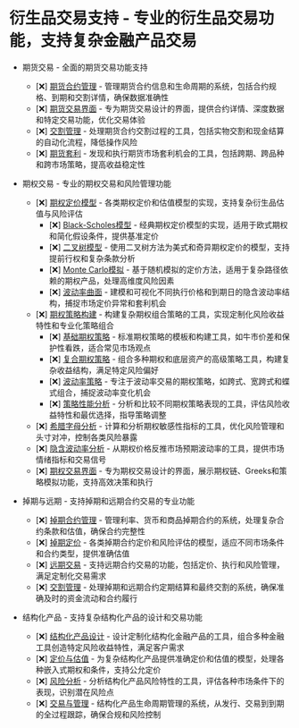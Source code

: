 # 衍生品交易支持 - 专业的衍生品交易功能，支持复杂金融产品交易

- 期货交易 - 全面的期货交易功能支持
  - [❌] [期货合约管理](./derivatives/futures/contracts.md) - 管理期货合约信息和生命周期的系统，包括合约规格、到期和交割详情，确保数据准确性
  - [❌] [期货交易界面](./derivatives/futures/trading.md) - 专为期货交易设计的界面，提供合约详情、深度数据和特定交易功能，优化交易体验
  - [❌] [交割管理](./derivatives/futures/delivery.md) - 处理期货合约交割过程的工具，包括实物交割和现金结算的自动化流程，降低操作风险
  - [❌] [期货套利](./derivatives/futures/arbitrage.md) - 发现和执行期货市场套利机会的工具，包括跨期、跨品种和跨市场策略，提高收益稳定性

- 期权交易 - 专业的期权交易和风险管理功能
  - [❌] [期权定价模型](./derivatives/options/pricing.md) - 各类期权定价和估值模型的实现，支持复杂衍生品估值与风险评估
    - [❌] [Black-Scholes模型](./derivatives/options/pricing/black-scholes.md) - 经典期权定价模型的实现，适用于欧式期权和简化假设条件，提供基准定价
    - [❌] [二叉树模型](./derivatives/options/pricing/binomial.md) - 使用二叉树方法为美式和奇异期权定价的模型，支持提前行权和复杂条款分析
    - [❌] [Monte Carlo模拟](./derivatives/options/pricing/monte-carlo.md) - 基于随机模拟的定价方法，适用于复杂路径依赖的期权产品，处理高维度风险因素
    - [❌] [波动率曲面](./derivatives/options/pricing/volatility-surface.md) - 建模和可视化不同执行价格和到期日的隐含波动率结构，捕捉市场定价异常和套利机会
  - [❌] [期权策略构建](./derivatives/options/strategies.md) - 构建复杂期权组合策略的工具，实现定制化风险收益特性和专业化策略组合
    - [❌] [基础期权策略](./derivatives/options/strategies/basic.md) - 标准期权策略的模板和构建工具，如牛市价差和保护性看跌，适合常见市场观点
    - [❌] [复合期权策略](./derivatives/options/strategies/complex.md) - 组合多种期权和底层资产的高级策略工具，构建复杂收益结构，满足特定风险偏好
    - [❌] [波动率策略](./derivatives/options/strategies/volatility.md) - 专注于波动率交易的期权策略，如跨式、宽跨式和蝶式组合，捕捉波动率变化机会
    - [❌] [策略性能分析](./derivatives/options/strategies/performance.md) - 分析和比较不同期权策略表现的工具，评估风险收益特性和最优选择，指导策略调整
  - [❌] [希腊字母分析](./derivatives/options/greeks.md) - 计算和分析期权敏感性指标的工具，优化风险管理和头寸对冲，控制各类风险暴露
  - [❌] [隐含波动率分析](./derivatives/options/implied-volatility.md) - 从期权价格反推市场预期波动率的工具，提供市场情绪指标和交易信号
  - [❌] [期权交易界面](./derivatives/options/trading.md) - 专为期权交易设计的界面，展示期权链、Greeks和策略模拟功能，支持高效决策和执行

- 掉期与远期 - 支持掉期和远期合约交易的专业功能
  - [❌] [掉期合约管理](./derivatives/swaps/contracts.md) - 管理利率、货币和商品掉期合约的系统，处理复杂合约条款和估值，确保合约完整性
  - [❌] [掉期定价](./derivatives/swaps/pricing.md) - 各类掉期合约定价和风险评估的模型，适应不同市场条件和合约类型，提供准确估值
  - [❌] [远期交易](./derivatives/forwards/trading.md) - 支持远期合约交易的功能，包括定价、执行和风险管理，满足定制化交易需求
  - [❌] [交割管理](./derivatives/swaps/settlement.md) - 处理掉期和远期合约定期结算和最终交割的系统，确保准确及时的资金流动和合约履行

- 结构化产品 - 支持复杂结构化产品的设计和交易功能
  - [❌] [结构化产品设计](./derivatives/structured/design.md) - 设计定制化结构化金融产品的工具，组合多种金融工具创造特定风险收益特性，满足客户需求
  - [❌] [定价与估值](./derivatives/structured/pricing.md) - 为复杂结构化产品提供准确定价和估值的模型，处理各种嵌入式期权和条件，支持公允定价
  - [❌] [风险分析](./derivatives/structured/risk.md) - 分析结构化产品风险特性的工具，评估各种市场条件下的表现，识别潜在风险点
  - [❌] [交易与管理](./derivatives/structured/trading.md) - 结构化产品生命周期管理的系统，从发行、交易到到期的全过程跟踪，确保合规和风险控制 
